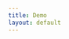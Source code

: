 ```yaml
---
title: Demo
layout: default
---
```


<script src="dist/index.js"></script>
<div id="app11"></div>
<script>
hyperapp.app({haw:haw.state}, {haw:haw.actions}, app.view11, document.getElementById('app11'));
</script>
